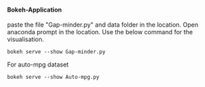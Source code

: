 #### Bokeh-Application

paste the file "Gap-minder.py" and data folder in the location. Open anaconda prompt in the location. Use the below command for the visualisation.

```
bokeh serve --show Gap-minder.py
```

For auto-mpg dataset

```
bokeh serve --show Auto-mpg.py
```